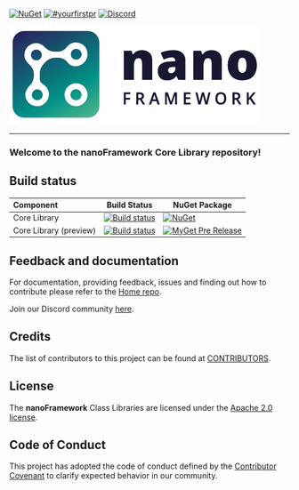 [![NuGet](https://img.shields.io/nuget/dt/nanoFramework.CoreLibrary.svg)]() [![#yourfirstpr](https://img.shields.io/badge/first--timers--only-friendly-blue.svg)](https://github.com/nanoframework/Home/blob/master/CONTRIBUTING.md)
[![Discord](https://img.shields.io/discord/478725473862549535.svg)](https://discord.gg/gCyBu8T)


![nanoFramework logo](https://github.com/nanoframework/Home/blob/master/resources/logo/nanoFramework-repo-logo.png)

-----

### Welcome to the **nanoFramework** Core Library repository!


## Build status

| Component | Build Status | NuGet Package |
|:-|---|---|
| Core Library | [![Build status](https://ci.appveyor.com/api/projects/status/5b37qa4h0o2ci3db/branch/master?svg=true)](https://ci.appveyor.com/project/nfbot/lib-corelibrary/branch/master) | [![NuGet](https://img.shields.io/nuget/vpre/nanoFramework.CoreLibrary.svg)](https://www.nuget.org/packages/nanoFramework.CoreLibrary/)  |
| Core Library (preview) | [![Build status](https://ci.appveyor.com/api/projects/status/5b37qa4h0o2ci3db/branch/develop?svg=true)](https://ci.appveyor.com/project/nfbot/lib-corelibrary/branch/develop) | [![MyGet Pre Release](https://img.shields.io/myget/nanoframework-dev/vpre/nanoFramework.CoreLibrary.svg)](https://www.myget.org/feed/nanoframework-dev/package/nuget/nanoFramework.CoreLibrary) |


## Feedback and documentation

For documentation, providing feedback, issues and finding out how to contribute please refer to the [Home repo](https://github.com/nanoframework/Home).

Join our Discord community [here](https://discord.gg/gCyBu8T).


## Credits

The list of contributors to this project can be found at [CONTRIBUTORS](https://github.com/nanoframework/Home/blob/master/CONTRIBUTORS.md).


## License

The **nanoFramework** Class Libraries are licensed under the [Apache 2.0 license](http://www.apache.org/licenses/LICENSE-2.0).


## Code of Conduct
This project has adopted the code of conduct defined by the [Contributor Covenant](http://contributor-covenant.org/)
to clarify expected behavior in our community.

